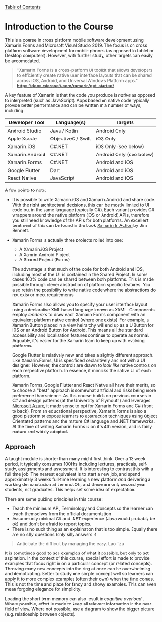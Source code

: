 [Table of Contents](README.md)

# Introduction to the Course

This is a course in cross platform mobile software development using Xamarin.Forms and Microsoft Visual Studio 2019. The focus is on cross platform software development for mobile phones (as opposed to tablet or Desktop computers). However, with further study, other targets can easily be accomodated.

> "Xamarin.Forms is a cross-platform UI toolkit that allows developers to efficiently create native user interface layouts that can be shared across iOS, Android, and Universal Windows Platform apps." 
https://docs.microsoft.com/xamarin/get-started/

A key feature of Xamarin is that the code you produce is _native_ as opposed to interpreted (such as JavaScript). Apps based on native code typically provide better performance and can be written in a number of ways, including:

Developer Tool | Language(s) | Targets
---------------|-------------|--------
Android Studio | Java / Kotlin | Android Only
Apple Xcode | ObjectiveC / Swift | iOS Only
Xamarin.iOS | C#.NET | iOS Only (see below)
Xamarin.Android | C#.NET | Android Only (see below)
Xamarin.Forms | C#.NET | Android and iOS
Google Flutter | Dart | Android and iOS
React Native | JavaScript | Android and iOS

A few points to note:

- It is possible to write Xamarin.iOS and Xamarin.Android and share code. With the right architectural decisions, this can be mostly limited to UI code but in the same language (typically C#). Each variant provides C# wrappers around the native platform (iOS or Android) APIs, therefore you still need knowledge of the APIs for both platforms. An excellent treatment of this can be found in the book [Xamarin In Action](https://www.manning.com/books/xamarin-in-action) by Jim Bennett.

- Xamarin.Forms is actually three projects rolled into one:
   - A Xamarin.iOS Project
   - A Xamrin.Android Project
   - A Shared Project (Forms)
   
   The advantage is that much of the code for both Android and iOS, including most of the UI, is contained in the Shared Project. In some cases 100% code can be shared between both platforms. This is made possible through clever abstraction of platform specific features. You also retain the possibility to write native code where the abstractions do not exist or meet requirements.
   
   Xamarin.Forms also allows you to specify your user interface layout using a declarative XML based language known as XAML. Components employ _renderers_ to draw each Xamarin Forms component with an equivalent platform native control (where one exists). For example, a Xamarin Button placed in a view heirarchy will end up as a UIButton for iOS or an Android Button for Android. This means all the standard accessibility and localisation features continue to operate as normal. Arguably, it's easier for the Xamarin team to keep up with evolving platforms.
   
   Google Flutter is relatively new, and takes a slightly different approach. Like Xamarin.Forms, UI is specificed declaritively and not with a UI designer. However, the controls are drawn to _look like_ native controls on each respective platform. In essence, it mimicks the native UI of each platform.
   
   Xamarin.Forms, Google Flutter and React Native all have their merits, so to choose a "best" approach is somewhat artificial and risks being more preference than science. As this course builds on previous courses in C# and design patterns (at the University of Plymouth) and leverages [Microsoft Azure](https://azure.microsoft.com/), it made sense to opt for Xamarin.Forms and C# (front to back). From an educational perspective, Xamarin.Forms is also a good platform to expose learners to abstraction techniques using Object Orientated patterns and the mature C# language and .NET frameworks. At the time of writing Xamarin Forms is on it's 4th version, and is fairly mature and widely adopted.
   
## Approach
A taught module is shorter than many might first think. Over a 13 week period, it typically consumes 100Hrs including lectures, practicals, self-study, assignments and assessment. 
It is interesting to contrast this with a full time job. The nearest equivalent is to start a new job, and spend approximately 3 weeks full-time learning a new platform _and_ delivering a working demonstration at the end. Oh, and these are only second year students, not graduates. This helps set some idea of expectation.

There are some guiding principles in this course:

- Teach the minimum API, Terminology and Concepts so the learner can teach themselves from the official documentation
- Assume only minimal C# and .NET experience (Java would probably be ok) and don't be afraid to repeat topics.
- There is no such thing as an explaination that is too simple. Equally there are no silly questions (only silly answers ;)

> Anticipate the difficult by managing the easy. 
> Lao Tzu    

It is sometimes good to see examples of what it possible, but only to set aspiration. In the context of this course, special effort is made to provide examples that focus right in on a particular concept (or related concepts). Throwing many new concepts into the ring at once can be overwhelming and demotivating. Better to study one simple concept well so learners can  apply it to more complex examples (often their own) when the time comes. This is not the time and place for fancy and showy examples. This can even mean forgoing elegance for simplicity.

Loading the short term memory can also result in _cognitive overload_ . Where possible, effort is made to keep all relevent information in the near field of view. Where not possible, use a diagram to show the bigger picture (e.g. relationship between objects).





